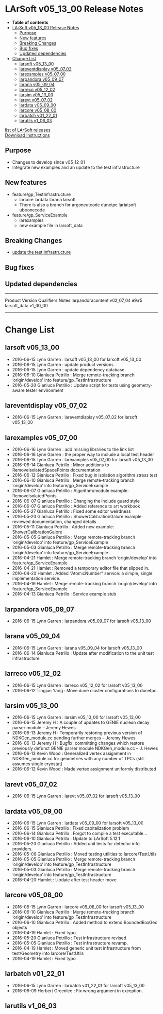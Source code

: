 LArSoft v05\_13\_00 Release Notes
======================================================================

-   **Table of contents**
-   [LArSoft v05\_13\_00 Release Notes](#LArSoft-v05_13_00-Release-Notes)
    -   [Purpose](#Purpose)
    -   [New features](#New-features)
    -   [Breaking Changes](#Breaking-Changes)
    -   [Bug fixes](#Bug-fixes)
    -   [Updated dependencies](#Updated-dependencies)
-   [Change List](#Change-List)
    -   [larsoft v05\_13\_00](#larsoft-v05_13_00)
    -   [lareventdisplay v05\_07\_02](#lareventdisplay-v05_07_02)
    -   [larexamples v05\_07\_00](#larexamples-v05_07_00)
    -   [larpandora v05\_09\_07](#larpandora-v05_09_07)
    -   [larana v05\_09\_04](#larana-v05_09_04)
    -   [larreco v05\_12\_02](#larreco-v05_12_02)
    -   [larsim v05\_13\_00](#larsim-v05_13_00)
    -   [larevt v05\_07\_02](#larevt-v05_07_02)
    -   [lardata v05\_09\_00](#lardata-v05_09_00)
    -   [larcore v05\_08\_00](#larcore-v05_08_00)
    -   [larbatch v01\_22\_01](#larbatch-v01_22_01)
    -   [larutils v1\_06\_03](#larutils-v1_06_03)

[list of LArSoft releases](LArSoft_release_list)\
[Download instructions](http://scisoft.fnal.gov/scisoft/bundles/larsoft/v05_13_00/larsoft-v05_13_00.html)

Purpose
--------------------

-   Changes to develop since v05\_12\_01
-   Integrate new examples and an update to the test infrastructure

New features
------------------------------

-   feature/gp\_TestInfrastructure
    -   larcore lardata larana larsoft
    -   There is also a branch for argoneutcode dunetpc lariatsoft uboonecode
-   feature/gp\_ServiceExample
    -   larexamples
    -   new example file in larsoft\_data

Breaking Changes
--------------------------------------

-   [update the test infrastructure](Breaking_Changes#Moved-test-utility-headers-and-libraries)

Bug fixes
------------------------

Updated dependencies
----------------------------------------------

  ------------------- ------------- ------------ -------
  Product             Version       Qualifiers   Notes
  larpandoracontent   v02\_07\_04   e9:r5        
  larsoft\_data       v1\_00\_00                 
  ------------------- ------------- ------------ -------

Change List
============================

larsoft v05\_13\_00
------------------------------------------

-   2016-06-15 Lynn Garren : larsoft v05\_13\_00 for larsoft v05\_13\_00
-   2016-06-15 Lynn Garren : update product versions
-   2016-06-15 Lynn Garren : update dependency database
-   2016-06-10 Gianluca Petrillo : Merge remote-tracking branch ‘origin/develop’ into feature/gp\_TestInfrastructure
-   2016-05-20 Gianluca Petrillo : Update script for tests using geometry-aware tester environment

lareventdisplay v05\_07\_02
----------------------------------------------------------

-   2016-06-15 Lynn Garren : lareventdisplay v05\_07\_02 for larsoft v05\_13\_00

larexamples v05\_07\_00
--------------------------------------------------

-   2016-06-16 Lynn Garren : add missing libraries to the link list
-   2016-06-16 Lynn Garren : the proper way to include a local test header
-   2016-06-15 Lynn Garren : larexamples v05\_07\_00 for larsoft v05\_13\_00
-   2016-06-14 Gianluca Petrillo : Minor additions to RemoveIsolatedSpacePoints documentation
-   2016-06-12 Gianluca Petrillo : Fixed bug in isolation algorithm stress test
-   2016-06-10 Gianluca Petrillo : Merge remote-tracking branch ‘origin/develop’ into feature/gp\_ServiceExample
-   2016-06-07 Gianluca Petrillo : Algorithm/module example: RemoveIsolatedPoints
-   2016-06-07 Gianluca Petrillo : Changing the include guard style
-   2016-06-07 Gianluca Petrillo : Added reference to art workbook
-   2016-05-27 Gianluca Petrillo : Fixed some editor weirdness
-   2016-05-20 Gianluca Petrillo : ShowerCalibrationGalore example: reviewed documentation, changed details
-   2016-05-11 Gianluca Petrillo : Added new example: ShowerCalibrationGalore
-   2016-05-05 Gianluca Petrillo : Merge remote-tracking branch ‘origin/develop’ into feature/gp\_ServiceExample
-   2016-05-03 Gianluca Petrillo : Merge remote-tracking branch ‘origin/develop’ into feature/gp\_ServiceExample
-   2016-04-21 Hamlet : Merge remote-tracking branch ‘origin/develop’ into feature/gp\_ServiceExample
-   2016-04-21 Hamlet : Removed a temporary editor file that slipped in.
-   2016-04-20 Hamlet : Added “AtomicNumber” service: a simple, single implementation service.
-   2016-04-19 Hamlet : Merge remote-tracking branch ‘origin/develop’ into feature/gp\_ServiceExample
-   2016-04-13 Gianluca Petrillo : Service example stub

larpandora v05\_09\_07
------------------------------------------------

-   2016-06-15 Lynn Garren : larpandora v05\_09\_07 for larsoft v05\_13\_00

larana v05\_09\_04
----------------------------------------

-   2016-06-15 Lynn Garren : larana v05\_09\_04 for larsoft v05\_13\_00
-   2016-06-14 Gianluca Petrillo : Update after modification to the unit test infrastructure

larreco v05\_12\_02
------------------------------------------

-   2016-06-15 Lynn Garren : larreco v05\_12\_02 for larsoft v05\_13\_00
-   2016-06-12 Tingjun Yang : Move dune cluster configurations to dunetpc.

larsim v05\_13\_00
----------------------------------------

-   2016-06-15 Lynn Garren : larsim v05\_13\_00 for larsoft v05\_13\_00
-   2016-06-15 Jeremy H : A couple of updates to GENIE nucleon decay parser module – Jeremy Hewes
-   2016-06-13 Jeremy H : Temporarily restoring previous version of NDKGen\_module.cc pending further merges – Jeremy Hewes
-   2016-06-13 Jeremy H : Bugfix: committing changes which restore previously defunct GENIE parser module NDKGen\_module.cc – J. Hewes
-   2016-06-13 Kevin Wood : Generalized vertex assignment in NDKGen\_module.cc for geometries with any number of TPCs (still assumes single cryostat)
-   2016-06-12 Kevin Wood : Made vertex assignment uniformly distributed

larevt v05\_07\_02
----------------------------------------

-   2016-06-15 Lynn Garren : larevt v05\_07\_02 for larsoft v05\_13\_00

lardata v05\_09\_00
------------------------------------------

-   2016-06-15 Lynn Garren : lardata v05\_09\_00 for larsoft v05\_13\_00
-   2016-06-15 Gianluca Petrillo : Fixed capitalization problem
-   2016-06-14 Gianluca Petrillo : Forgot to compile a test executable…
-   2016-06-10 Gianluca Petrillo : Update to LArSoft 5.12.1
-   2016-05-20 Gianluca Petrillo : Added unit tests for detector info providers.
-   2016-05-06 Gianluca Petrillo : Moved testing utilities to larcore/TestUtils
-   2016-05-05 Gianluca Petrillo : Merge remote-tracking branch ‘origin/develop’ into feature/gp\_TestInfrastructure
-   2016-05-03 Gianluca Petrillo : Merge remote-tracking branch ‘origin/develop’ into feature/gp\_TestInfrastructure
-   2016-04-20 Hamlet : Update after test header move

larcore v05\_08\_00
------------------------------------------

-   2016-06-15 Lynn Garren : larcore v05\_08\_00 for larsoft v05\_13\_00
-   2016-06-10 Gianluca Petrillo : Merge remote-tracking branch ‘origin/develop’ into feature/gp\_TestInfrastructure
-   2016-06-10 Gianluca Petrillo : Added method to extend BoundedBoxGeo objects
-   2016-04-19 Hamlet : Fixed typo
-   2016-05-20 Gianluca Petrillo : Test infrastructure revised.
-   2016-05-05 Gianluca Petrillo : Test infrastructure revamp.
-   2016-04-19 Hamlet : Moved generic unit test infrastructure from test/Geometry into larcore/TestUtils
-   2016-04-19 Hamlet : Fixed typo

larbatch v01\_22\_01
--------------------------------------------

-   2016-06-15 Lynn Garren : larbatch v01\_22\_01 for larsoft v05\_13\_00
-   2016-06-09 Herbert Greenlee : Fix wrong argument in exception.

larutils v1\_06\_03
------------------------------------------
